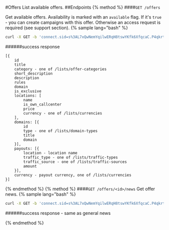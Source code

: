 #Offers
List available offers.
##Endpoints
{% method %}
####`GET /offers`

Get available offers. Availability is marked with an `available` flag. If it's `true` - you can create campaigns with this offer. Otherwise an access request is required (see support section).
{% sample lang="bash" %}
```bash
curl -X GET -b 'connect.sid=s%3AL7xQwNemYqilwERqH8tswYKfk6XfqcaC.P4qkrt3mUix3Dw6A2ze7Z9phswc%2FHIKqGYZ4YJyLYE0' -v http://dashboard.everad.com/v2/offers
```
######success response
```
[{
    id
    title
    category - one of /lists/offer-categories
    short_description
    description
    rules
    domain
    is_exclusive
    locations: [
        name
        is_own_callcenter
        price
        currency - one of /lists/currencies
    ],
    domains: [{
        id
        type - one of /lists/domain-types
        title
        domain
    }],
    payouts: [{
        location - location name
        traffic_type - one of /lists/traffic-types
        traffic_source - one of /lists/traffic-sources
        amount
    }],
    currency - payout currency, one of /lists/currencies
}]
```
{% endmethod %}
{% method %}
####`GET /offers/<id>/news`
Get offer news.
{% sample lang="bash" %}
```bash
curl -X GET -b 'connect.sid=s%3AL7xQwNemYqilwERqH8tswYKfk6XfqcaC.P4qkrt3mUix3Dw6A2ze7Z9phswc%2FHIKqGYZ4YJyLYE0' -v http://dashboard.everad.com/v2/offers/1/news
```
######success response - same as general news

{% endmethod %}

